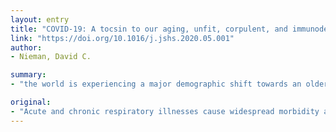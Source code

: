 ```yaml
---
layout: entry
title: "COVID-19: A tocsin to our aging, unfit, corpulent, and immunodeficient society"
link: "https://doi.org/10.1016/j.jshs.2020.05.001"
author:
- Nieman, David C.

summary:
- "the world is experiencing a major demographic shift towards an older, obese, and physically inactive populace. Risk factors based on pandemic data indicate that those at higher risk for severe illness from COVID-19 include older males and people of all ages with obesity and related comorbidities. Obesity causes systemic inflammation and adversely impacts immune function and host defense in a way that patterns immunosenescence."

original:
- "Acute and chronic respiratory illnesses cause widespread morbidity and mortality, and this class of illness now includes the novel coronavirus severe acute respiratory syndrome (SARS-CoV-2) that is causing Coronavirus Disease 2019 (COVID-19). The world is experiencing a major demographic shift towards an older, obese, and physically inactive populace. Risk factor assessments based on pandemic data indicate that those at higher risk for severe illness from COVID-19 include older males, and people of all ages with obesity and related comorbidities such as hypertension and type 2 diabetes. Aging in and of itself leads to negative changes in innate and adaptive immunity, a process termed immunosenescence. Obesity causes systemic inflammation and adversely impacts immune function and host defense in a way that patterns immunosenescence. Two primary prevention strategies to reduce the risk for COVID-19 at both the community and individual level include mitigation activities and the adoption of lifestyle practices consistent with good immune health. Animal and human studies support the idea that, in contrast to high exercise workloads, regular moderate-intensity physical activity improves immunosurveillance against pathogens and reduces morbidity and mortality from viral infection and respiratory illnesses including the common cold, pneumonia, and influenza. The odds are high that infectious disease pandemics spawned by novel pathogens will continue to inflict morbidity and mortality as the world's population becomes older and more obese. COVID-19 is indeed a wake-up call, a tocsin, to the world that primary prevention countermeasures focused on health behaviors and hygiene demand our full attention and support."
---
```


